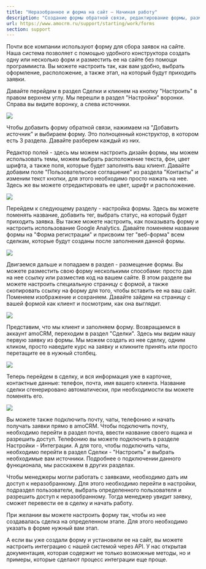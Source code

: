```yaml
---
title: "Неразобранное и форма на сайт — Начиная работу"
description: "Создание формы обратной связи, редактирование формы, размещение формы, другие источники заявок"
url: https://www.amocrm.ru/support/starting/work/forms
section: support
---
```


Почти все компании используют форму для сбора заявок на сайте. Наша система позволяет с помощью удобного конструктора создать одну или несколько форм и разместить ее на сайте без помощи программиста. Вы можете настроить так, как вам удобно, выбрать оформление, расположение, а также этап, на который будут приходить заявки.

Давайте перейдем в раздел Сделки и кликнем на кнопку "Настроить" в правом верхнем углу. Мы перешли в раздел "Настройки" воронки. Справа вы видите воронку, а слева источники.

![](/uploads/2019/06/form.png)

Чтобы добавить форму обратной связи, нажимаем на "Добавить источник" и выбираем форму. Это полноценный конструктор, в котором есть 3 раздела. Давайте разберем каждый из них.

Редактор полей - здесь мы можем настроить дизайн формы, мы можем использовать темы, можем выбрать расположение текста, фон, цвет шрифта, а также поля, которые будет заполнять ваш клиент. Давайте добавим поле "Пользовательское соглашение" из раздела "Контакты" и изменим текст кнопки, для этого необходимо просто нажать на нее. Здесь же вы можете отредактировать ее цвет, шрифт и расположение.

![](/uploads/2019/06/form1.png)

Перейдем к следующему разделу - настройка формы. Здесь вы можете поменять название, добавить тег, выбрать статус, на который будет приходить заявка. Вы также можете настроить, как показывать форму и настроить использование Google Analytics. Давайте поменяем название формы на "Форма регистрации" и присвоим тег "веб-форма" всем сделкам, которые будут созданы после заполнения данной формы.

![](/uploads/2019/06/form2.png)

Двигаемся дальше и попадаем в раздел - размещение формы. Вы можете разместить свою форму несколькими способами: просто дав на нее ссылку или разместив код на вашем сайте. В этом разделе вы можете настроить специальную страницу с формой, а также скопировать ссылку на форму для того, чтобы вставить ее на ваш сайт. Поменяем изображение и сохраняем. Давайте зайдем на страницу с вашей формой как клиент и посмотрим, как она выглядит.

![](/uploads/2019/06/form3.png)

Представим, что мы клиент и заполняем форму. Возвращаемся в аккаунт amoCRM, переходим в раздел "Сделки". Здесь мы видим нашу первую заявку из формы. Мы можем создать из нее сделку, одним кликом, просто наведите курс на заявку и кликните принять или просто перетащите ее в нужный столбец.

![](/uploads/2019/06/nachat_rabot_forma_1.png)

Теперь перейдем в сделку, и вся информация уже в карточке, контактные данные: телефон, почта, имя вашего клиента. Название сделки сгенерировано автоматически, при необходимости вы можете поменять его.

![](/uploads/2019/06/form5.png)

Вы можете также подключить почту, чаты, телефонию и начать получать заявки прямо в amoCRM. Чтобы подключить почту, необходимо перейти в раздел почта, ввести название своего ящика и разрешить доступ. Телефонию вы можете подключить в разделе Настройки - Интеграции. А для того, чтобы подключить чаты, необходимо перейти в раздел Сделки - "Настроить" и выбрать необходимые вам источники. Подробнее о подключении данного функционала, мы расскажем в других разделах.

Чтобы менеджеры могли работать с заявками, необходимо дать им доступ к неразобранному. Для этого необходимо перейти в настройки, подраздел пользователи, выбрать определенного пользователя и разрешить доступ к неразобранному. Тогда менеджер увидит заявку, сможет перевести ее в сделку и начать работу.

При желании вы можете настроить форму так, чтобы из нее создавалась сделка на определенном этапе. Для этого необходимо указать в форме нужный вам этап.

А если вы уже создали форму и установили ее на сайт, вы можете настроить интеграцию с нашей системой через API. У нас открытая документация, которая содержит не только возможные методы, но и примеры, которые сделают процесс интеграции еще проще.